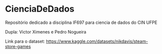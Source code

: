 # CienciaDeDados
Repositório dedicado a disciplina IF697 para ciencia de dados do CIN UFPE 

Dupla: Victor Ximenes e Pedro Nogueira

Link para o dataset: https://www.kaggle.com/datasets/nikdavis/steam-store-games
